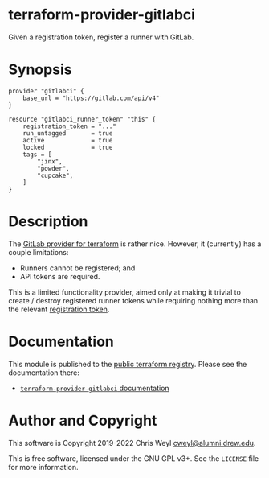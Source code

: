 
# terraform-provider-gitlabci

Given a registration token, register a runner with GitLab.

# Synopsis

    provider "gitlabci" {
        base_url = "https://gitlab.com/api/v4"
    }

    resource "gitlabci_runner_token" "this" {
        registration_token = "..."
        run_untagged       = true
        active             = true
        locked             = true
        tags = [
            "jinx",
            "powder",
            "cupcake",
        ]
    }

# Description

The [GitLab provider for terraform](https://github.com/terraform-providers/terraform-provider-gitlab) is rather nice.  However, it (currently) has
a couple limitations:

* Runners cannot be registered; and
* API tokens are required.

This is a limited functionality provider, aimed only at making it trivial to
create / destroy registered runner tokens while requiring nothing more than
the relevant [registration token](https://docs.gitlab.com/ce/api/runners.html#registration-and-authentication-tokens).

# Documentation

This module is published to the [public terraform registry](https://registry.terraform.io).
Please see the documentation there:

* [`terraform-provider-gitlabci` documentation](https://registry.terraform.io/providers/rsrchboy/gitlabci/latest/docs)

# Author and Copyright

This software is Copyright 2019-2022 Chris Weyl <cweyl@alumni.drew.edu>.

This is free software, licensed under the GNU GPL v3+.  See the `LICENSE` file
for more information.
